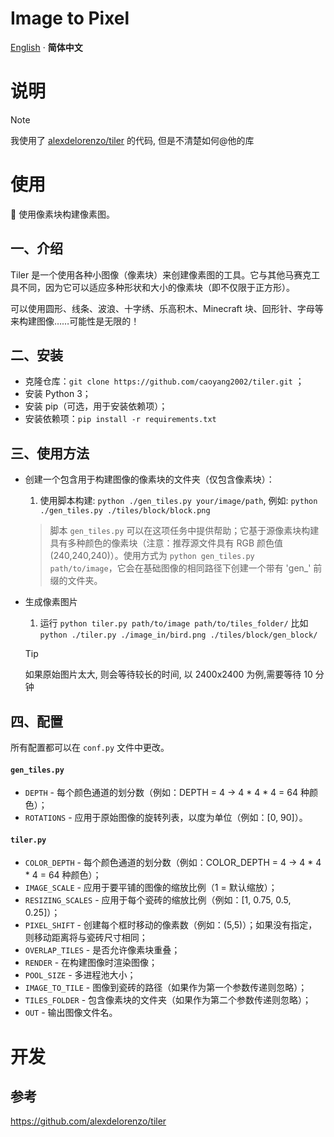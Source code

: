 # Image to Pixel

[English](/README.md) · **简体中文** 

# 说明
>[!NOTE]
> 我使用了 [alexdelorenzo/tiler](https://github.com/alexdelorenzo/tiler) 的代码, 但是不清楚如何@他的库


# 使用


👷 使用像素块构建像素图。

## 一、介绍

Tiler 是一个使用各种小图像（像素块）来创建像素图的工具。它与其他马赛克工具不同，因为它可以适应多种形状和大小的像素块（即不仅限于正方形）。

可以使用圆形、线条、波浪、十字绣、乐高积木、Minecraft 块、回形针、字母等来构建图像……可能性是无限的！

## 二、安装

- 克隆仓库：`git clone https://github.com/caoyang2002/tiler.git` ；
- 安装 Python 3；
- 安装 pip（可选，用于安装依赖项）；
- 安装依赖项：`pip install -r requirements.txt`

## 三、使用方法

- 创建一个包含用于构建图像的像素块的文件夹（仅包含像素块）：
  1. 使用脚本构建: `python ./gen_tiles.py your/image/path`, 例如: `python ./gen_tiles.py ./tiles/block/block.png`
  > 脚本 `gen_tiles.py` 可以在这项任务中提供帮助；它基于源像素块构建具有多种颜色的像素块（注意：推荐源文件具有 RGB 颜色值 (240,240,240)）。使用方式为 `python gen_tiles.py path/to/image`，它会在基础图像的相同路径下创建一个带有 'gen_' 前缀的文件夹。
- 生成像素图片 
  1. 运行 `python tiler.py path/to/image path/to/tiles_folder/` 比如 `python ./tiler.py ./image_in/bird.png ./tiles/block/gen_block/`

  >[!tip]
  > 如果原始图片太大, 则会等待较长的时间, 以 2400x2400 为例,需要等待 10 分钟


## 四、配置

所有配置都可以在 `conf.py` 文件中更改。

#### `gen_tiles.py`

- `DEPTH` - 每个颜色通道的划分数（例如：DEPTH = 4 -> 4 * 4 * 4 = 64 种颜色）；
- `ROTATIONS` - 应用于原始图像的旋转列表，以度为单位（例如：[0, 90]）。

#### `tiler.py`

- `COLOR_DEPTH` - 每个颜色通道的划分数（例如：COLOR_DEPTH = 4 -> 4 * 4 * 4 = 64 种颜色）；
- `IMAGE_SCALE` - 应用于要平铺的图像的缩放比例（1 = 默认缩放）；
- `RESIZING_SCALES` - 应用于每个瓷砖的缩放比例（例如：[1, 0.75, 0.5, 0.25]）；
- `PIXEL_SHIFT` - 创建每个框时移动的像素数（例如：(5,5)）；如果没有指定，则移动距离将与瓷砖尺寸相同；
- `OVERLAP_TILES` - 是否允许像素块重叠；
- `RENDER` - 在构建图像时渲染图像；
- `POOL_SIZE` - 多进程池大小；
- `IMAGE_TO_TILE` - 图像到瓷砖的路径（如果作为第一个参数传递则忽略）；
- `TILES_FOLDER` - 包含像素块的文件夹（如果作为第二个参数传递则忽略）；
- `OUT` - 输出图像文件名。



# 开发

## 参考
https://github.com/alexdelorenzo/tiler


